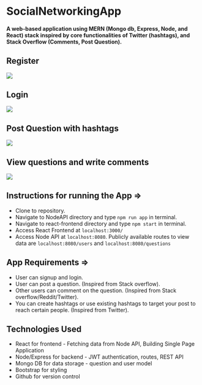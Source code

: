 # SocialNetworkingApp
#### A web-based application using MERN (Mongo db, Express, Node, and React) stack inspired by core functionalities of Twitter (hashtags), and Stack Overflow (Comments, Post Question).

## Register 
![](https://github.com/Gurjit29/QAEngineApp/blob/b7fbb1f434c5c49a5ab7ae72f99680f1b044b4c8/react-frontend/register.gif)
## Login
![](https://github.com/Gurjit29/QAEngineApp/blob/b7fbb1f434c5c49a5ab7ae72f99680f1b044b4c8/react-frontend/login.gif)
## Post Question with hashtags
![](https://github.com/Gurjit29/QAEngineApp/blob/b7fbb1f434c5c49a5ab7ae72f99680f1b044b4c8/react-frontend/ask_question.gif)
## View questions and write comments
![](https://github.com/Gurjit29/QAEngineApp/blob/b7fbb1f434c5c49a5ab7ae72f99680f1b044b4c8/react-frontend/questions.gif)

## Instructions for running the App =>
* Clone to repository.
* Navigate to NodeAPI directory and type `npm run app` in terminal.
* Navigate to react-frontend directory and type `npm start` in terminal.
* Access React Frontend at `localhost:3000/`
* Access Node API at `localhost:8080`. Publicly available routes to view data are `localhost:8080/users` and `localhost:8080/questions`

## App Requirements =>
* User can signup and login.
* User can post a question. (Inspired from Stack overflow).
* Other users can comment on the question. (Inspired from Stack overflow/Reddit/Twitter).
* You can create hashtags or use existing hashtags to target your post to reach certain people. (Inspired from Twitter).


## Technologies Used
* React for frontend - Fetching data from Node API, Building Single Page Application
* Node/Express for backend - JWT authentication, routes, REST API
* Mongo DB for data storage - question and user model
* Bootstrap for styling
* Github for version control


